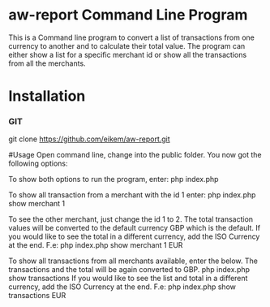 # aw-report Command Line Program
This is a Command line program to convert a list of transactions from one currency to another and to calculate their total value. The program can either show a list for a specific merchant id or show all the transactions from all the merchants.

# Installation

### GIT

git clone https://github.com/eikem/aw-report.git


#Usage
Open command line, change into the public folder. You now got the following options:

To show both options to run the program, enter:
    php index.php 

To show all transaction from a merchant with the id 1 enter:
    php index.php show merchant 1

To see the other merchant, just change the id 1 to 2. The total transaction values will be converted to the default currency GBP which is the default. If you would like to
see the total in a different currency, add the ISO Currency at the end. F.e:
    php index.php show merchant 1 EUR

To show all transactions from all merchants available, enter the below. The transactions and the total will be again converted to GBP. 
    php index.php show transactions
If you would like to see the list and total in a different currency, add the ISO Currency at the end. F.e:
    php index.php show transactions EUR

